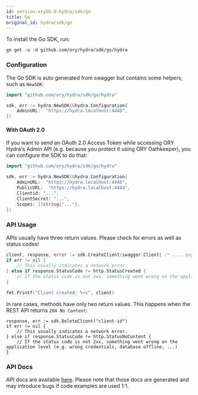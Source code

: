 ```yaml
---
id: version-oryOS.9-hydra/sdk/go
title: Go
original_id: hydra/sdk/go
---
```


To install the Go SDK, run:

```
go get -u -d github.com/ory/hydra/sdk/go/hydra
```

### Configuration

The Go SDK is auto generated from swagger but contains some helpers, such as `NewSDK`:

```go
import "github.com/ory/hydra/sdk/go/hydra"

sdk, err := hydra.NewSDK(&hydra.Configuration{
    AdminURL:  "https://hydra.localhost:4445",
})
```

#### With OAuth 2.0

If you want to send an OAuth 2.0 Access Token while accessing ORY Hydra's Admin API (e.g. because you protect it using
ORY Oathkeeper), you can configure the SDK to do that:

```go
import "github.com/ory/hydra/sdk/go/hydra"

sdk, err := hydra.NewSDK(&hydra.Configuration{
    AdminURL:  "https://hydra.localhost:4445",
    PublicURL:  "https://hydra.localhost:4444",
    Clientid: "...",
    ClientSecret: "...",
    Scopes: []string{"..."},
})
```

### API Usage

APIs usually have three return values. Please check for errors as well as status codes!

```go
client, response, error := sdk.CreateClient(swagger.Client{ /* .... payload .... */})
if err != nil {
    // This usually indicates a network error.
} else if response.StatusCode != http.StatusCreated {
    // If the status code is not 2xx, something went wrong on the application level (e.g. wrong credentials, database offline, ...)
}

fmt.Printf("Client created: %+v", client)
```

In rare cases, methods have only two return values. This happens when the REST API returns `204 No Content`:

```
response, err := sdk.DeleteClient("client-id")
if err != nil {
    // This usually indicates a network error.
} else if response.StatusCode != http.StatusNoContent {
    // If the status code is not 2xx, something went wrong on the application level (e.g. wrong credentials, database offline, ...)
}
```

### API Docs

API docs are available [here](https://github.com/ory/hydra/blob/master/sdk/go/hydra/swagger/README.md).
Please note that those docs are generated and may introduce bugs if code examples are used 1:1.
